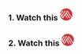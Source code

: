 ### 1. Watch this  [<img src="branding/seal.png" width="25"/>](https://www.retail-week.com/retail-voice/how-retailers-are-harnessing-data-analytics-and-machine-learning-to-boost-cx/7040274.article?authent=1)
### 2. Watch this  [<img src="branding/seal.png" width="25"/>](https://www.tableau.com/about/blog/2021/7/tableau-partners-with-india-government-build-student-data-skills)

